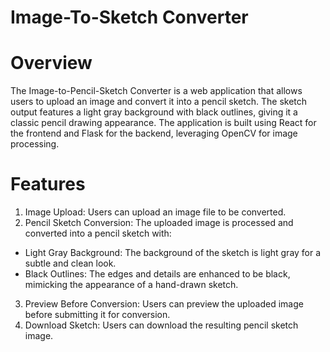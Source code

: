 # Image-To-Sketch Converter

# Overview
The Image-to-Pencil-Sketch Converter is a web application that allows users to upload an image and convert it into a pencil sketch. The sketch output features a light gray background with black outlines, giving it a classic pencil drawing appearance. The application is built using React for the frontend and Flask for the backend, leveraging OpenCV for image processing.

# Features
1. Image Upload: Users can upload an image file to be converted.
2. Pencil Sketch Conversion: The uploaded image is processed and converted into a pencil sketch with:
- Light Gray Background: The background of the sketch is light gray for a subtle and clean look.
- Black Outlines: The edges and details are enhanced to be black, mimicking the appearance of a hand-drawn sketch.
3. Preview Before Conversion: Users can preview the uploaded image before submitting it for conversion.
4. Download Sketch: Users can download the resulting pencil sketch image.
  
